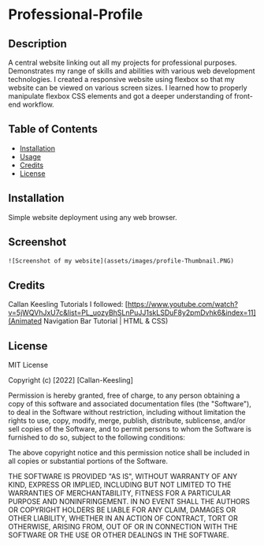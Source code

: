 # Professional-Profile

## Description

A central website linking out all my projects for professional purposes. Demonstrates my range of skills and abilities with various web development technologies. I created a responsive website using flexbox so that my website can be viewed on various screen sizes. I learned how to properly manipulate flexbox CSS elements and got a deeper understanding of front-end workflow.

## Table of Contents

- [Installation](#installation)
- [Usage](#usage)
- [Credits](#credits)
- [License](#license)

## Installation

Simple website deployment using any web browser.

## Screenshot

    ![Screenshot of my website](assets/images/profile-Thumbnail.PNG)

## Credits
Callan Keesling 
Tutorials I followed:
[https://www.youtube.com/watch?v=5jWQVhJxU7c&list=PL_uozyBhSLnPuJJ1skLSDuF8y2pmDvhk6&index=11](Animated Navigation Bar Tutorial | HTML & CSS)

## License

MIT License

Copyright (c) [2022] [Callan-Keesling]

Permission is hereby granted, free of charge, to any person obtaining a copy
of this software and associated documentation files (the "Software"), to deal
in the Software without restriction, including without limitation the rights
to use, copy, modify, merge, publish, distribute, sublicense, and/or sell
copies of the Software, and to permit persons to whom the Software is
furnished to do so, subject to the following conditions:

The above copyright notice and this permission notice shall be included in all
copies or substantial portions of the Software.

THE SOFTWARE IS PROVIDED "AS IS", WITHOUT WARRANTY OF ANY KIND, EXPRESS OR
IMPLIED, INCLUDING BUT NOT LIMITED TO THE WARRANTIES OF MERCHANTABILITY,
FITNESS FOR A PARTICULAR PURPOSE AND NONINFRINGEMENT. IN NO EVENT SHALL THE
AUTHORS OR COPYRIGHT HOLDERS BE LIABLE FOR ANY CLAIM, DAMAGES OR OTHER
LIABILITY, WHETHER IN AN ACTION OF CONTRACT, TORT OR OTHERWISE, ARISING FROM,
OUT OF OR IN CONNECTION WITH THE SOFTWARE OR THE USE OR OTHER DEALINGS IN THE
SOFTWARE.
